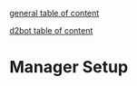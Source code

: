 [general table of content](https://github.com/blizzhackers/documentation/README.md)

[d2bot table of content](https://github.com/blizzhackers/documentation/tree/master/d2bot#README.rst)

# Manager Setup